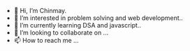 - 👋 Hi, I’m Chinmay.
- 👀 I’m interested in problem solving and web development..
- 🌱 I’m currently learning DSA and javascript..
- 💞️ I’m looking to collaborate on ...
- 📫 How to reach me ...

<!---
chinmaysgit/chinmaysgit is a ✨ special ✨ repository because its `README.md` (this file) appears on your GitHub profile.
You can click the Preview link to take a look at your changes.
--->
